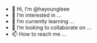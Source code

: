 - 👋 Hi, I’m @hayoungleee
- 👀 I’m interested in ...
- 🌱 I’m currently learning ...
- 💞️ I’m looking to collaborate on ...
- 📫 How to reach me ...

<!---
hayoungleee/hayoungleee is a ✨ special ✨ repository because its `README.md` (this file) appears on your GitHub profile.
You can click the Preview link to take a look at your changes.
--->
